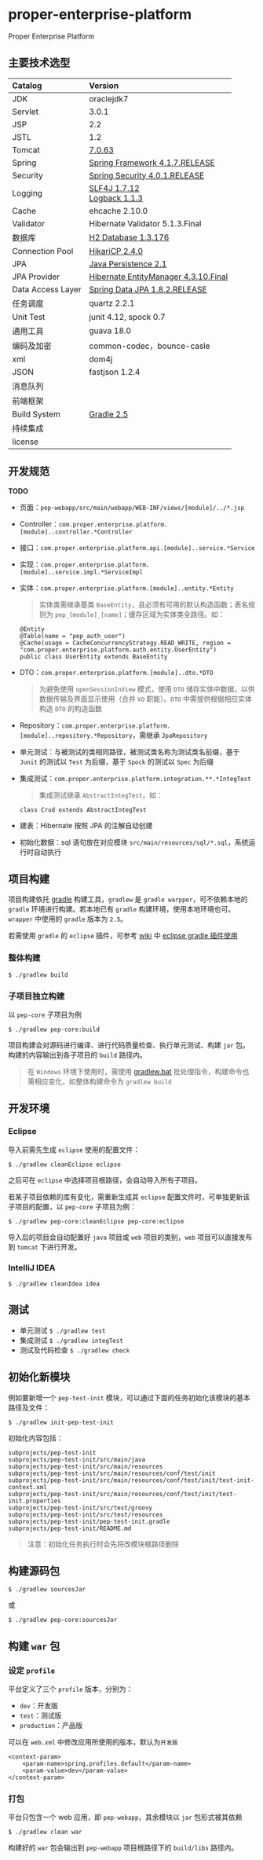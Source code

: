 proper-enterprise-platform
==========================

Proper Enterprise Platform


主要技术选型
-----------

|Catalog|Version|
|:--|:--|
|JDK|oraclejdk7|
|Servlet|3.0.1|
|JSP|2.2|
|JSTL|1.2|
|Tomcat|[7.0.63](http://tomcat.apache.org/download-70.cgi)|
|Spring|[Spring Framework 4.1.7.RELEASE](https://github.com/spring-projects/spring-framework/tree/v4.1.7.RELEASE)|
|Security|[Spring Security 4.0.1.RELEASE](https://github.com/spring-projects/spring-security/tree/4.0.1.RELEASE)|
|Logging|[SLF4J 1.7.12](https://github.com/qos-ch/slf4j/tree/v_1.7.12)<br/>[Logback 1.1.3](https://github.com/qos-ch/logback)|
|Cache|ehcache 2.10.0|
|Validator|Hibernate Validator 5.1.3.Final|
|数据库|[H2 Database 1.3.176](https://github.com/h2database/h2database/tree/version-1.3/version-1.3.176/h2)|
|Connection Pool|[HikariCP 2.4.0](https://github.com/brettwooldridge/HikariCP/tree/HikariCP-2.4.0)|
|JPA|[Java Persistence 2.1](https://jcp.org/aboutJava/communityprocess/final/jsr338/index.html)|
|JPA Provider|[Hibernate EntityManager 4.3.10.Final](https://github.com/hibernate/hibernate-orm/tree/4.3.10.Final)|
|Data Access Layer|[Spring Data JPA 1.8.2.RELEASE](https://github.com/spring-projects/spring-data-jpa/tree/1.8.2.RELEASE)|
|任务调度|quartz 2.2.1|
|Unit Test|junit 4.12, spock 0.7|
|通用工具|guava 18.0|
|编码及加密|common-codec，bounce-casle|
|xml|dom4j|
|JSON|fastjson 1.2.4|
|消息队列||
|前端框架||
|Build System|[Gradle 2.5](https://github.com/gradle/gradle)|
|持续集成||
|license||


开发规范
-------

**TODO**

* 页面：`pep-webapp/src/main/webapp/WEB-INF/views/[module]/../*.jsp`
* Controller：`com.proper.enterprise.platform.[module]..controller.*Controller`
* 接口：`com.proper.enterprise.platform.api.[module]..service.*Service`
* 实现：`com.proper.enterprise.platform.[module]..service.impl.*ServiceImpl`
* 实体：`com.proper.enterprise.platform.[module]..entity.*Entity`
    > 实体类需继承基类 `BaseEntity`，且必须有可用的默认构造函数；表名规则为 `pep_[module]_[name]`；缓存区域为实体类全路径。如：
       
    ```
    @Entity
	@Table(name = "pep_auth_user")
	@Cache(usage = CacheConcurrencyStrategy.READ_WRITE, region = "com.proper.enterprise.platform.auth.entity.UserEntity")
	public class UserEntity extends BaseEntity
    ```
        
* DTO：`com.proper.enterprise.platform.[module]..dto.*DTO`
    > 为避免使用 `openSessionInView` 模式，使用 `DTO` 储存实体中数据，以供数据传输及界面显示使用（合并 `VO` 职能）。`DTO` 中需提供根据相应实体构造 `DTO` 的构造函数
* Repository：`com.proper.enterprise.platform.[module]..repository.*Repository`，需继承 `JpaRepository`
* 单元测试：与被测试的类相同路径，被测试类名称为测试类名前缀，基于 `Junit` 的测试以 `Test` 为后缀，基于 `Spock` 的测试以 `Spec` 为后缀
* 集成测试：`com.proper.enterprise.platform.integration.**.*IntegTest`
    > 集成测试继承 `AbstractIntegTest`，如：

    ```
    class Crud extends AbstractIntegTest
    ```

* 建表：Hibernate 按照 JPA 的注解自动创建
* 初始化数据：sql 语句放在对应模块 `src/main/resources/sql/*.sql`，系统运行时自动执行


项目构建
--------

项目构建依托 [gradle](http://www.gradle.org) 构建工具，`gradlew` 是 `gradle warpper`，可不依赖本地的 `gradle` 环境进行构建。若本地已有 `gradle` 构建环境，使用本地环境也可。`wrapper` 中使用的 `gradle` 版本为 `2.5`。

若需使用 `gradle` 的 `eclipse` 插件，可参考 [wiki](https://github.com/proper4git/proper-uip/wiki) 中 [eclipse gradle 插件使用](https://github.com/proper4git/proper-uip/wiki/eclipse-gradle-%E6%8F%92%E4%BB%B6%E4%BD%BF%E7%94%A8)

### 整体构建

    $ ./gradlew build

### 子项目独立构建

以 `pep-core` 子项目为例

    $ ./gradlew pep-core:build

项目构建会对源码进行编译、进行代码质量检查、执行单元测试、构建 `jar` 包。构建的内容输出到各子项目的 `build` 路径内。

> 在 `Windows` 环境下使用时，需使用 [gradlew.bat](gradlew.bat) 批处理指令，构建命令也需相应变化，如整体构建命令为 `gradlew build`


开发环境
-------

### Eclipse

导入前需先生成 `eclipse` 使用的配置文件：

    $ ./gradlew cleanEclipse eclipse

之后可在 `eclipse` 中选择项目根路径，会自动导入所有子项目。

若某子项目依赖的库有变化，需重新生成其 `eclipse` 配置文件时，可单独更新该子项目的配置，以 `pep-core` 子项目为例：

    $ ./gradlew pep-core:cleanEclipse pep-core:eclipse
    
导入后的项目会自动配置好 `java` 项目或 `web` 项目的类别，`web` 项目可以直接发布到 `tomcat` 下进行开发。

### IntelliJ IDEA

    $ ./gradlew cleanIdea idea


测试
----

* 单元测试 `$ ./gradlew test`
* 集成测试 `$ ./gradlew integTest`
* 测试及代码检查 `$ ./gradlew check`


初始化新模块
----------

例如要新增一个 `pep-test-init` 模块，可以通过下面的任务初始化该模块的基本路径及文件：

    $ ./gradlew init-pep-test-init

初始化内容包括：

    subprojects/pep-test-init
    subprojects/pep-test-init/src/main/java
    subprojects/pep-test-init/src/main/resources
    subprojects/pep-test-init/src/main/resources/conf/test/init
    subprojects/pep-test-init/src/main/resources/conf/test/init/test-init-context.xml
    subprojects/pep-test-init/src/main/resources/conf/test/init/test-init.properties
    subprojects/pep-test-init/src/test/groovy
    subprojects/pep-test-init/src/test/resources
    subprojects/pep-test-init/pep-test-init.gradle
    subprojects/pep-test-init/README.md

> 注意：初始化任务执行时会先将改模块根路径删除


构建源码包
---------

    $ ./gradlew sourcesJar

或

    $ ./gradlew pep-core:sourcesJar


构建 `war` 包
------------

### 设定 `profile`

平台定义了三个 `profile` 版本，分别为：

* `dev`：开发版
* `test`：测试版
* `production`：产品版

可以在 `web.xml` 中修改应用所使用的版本，默认为`开发版`

    <context-param>
        <param-name>spring.profiles.default</param-name>
        <param-value>dev</param-value>
    </context-param>

### 打包

平台只包含一个 web 应用，即 `pep-webapp`，其余模块以 `jar` 包形式被其依赖

    $ ./gradlew clean war

构建好的 `war` 包会输出到 `pep-webapp` 项目根路径下的 `build/libs` 路径内。
